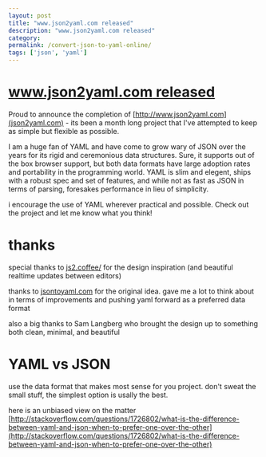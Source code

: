 ```yaml
---
layout: post
title: "www.json2yaml.com released"
description: "www.json2yaml.com released"
category:
permalink: /convert-json-to-yaml-online/
tags: ['json', 'yaml']
---
```


# [www.json2yaml.com released](http://www.json2yaml.com)

Proud to announce the completion of [http://www.json2yaml.com](json2yaml.com) - its been a month long project that I've attempted to keep as simple but flexible as possible.

I am a huge fan of YAML and have come to grow wary of JSON over the years for its rigid and ceremonious data structures. Sure, it supports out of the box browser support, but both data formats have large adoption rates and portability in the programming world. YAML is slim and elegent, ships with a robust spec and set of features, and while not as fast as JSON in terms of parsing, foresakes performance in lieu of simplicity.

i encourage the use of YAML wherever practical and possible. Check out the project and let me know what you think!

# thanks

special thanks to [js2.coffee/](http://js2.coffee/) for the design inspiration (and beautiful realtime updates between editors)

thanks to [jsontoyaml.com](http://jsontoyaml.com) for the original idea. gave me a lot to think about in terms of improvements and pushing yaml forward as a preferred data format

also a big thanks to Sam Langberg who brought the design up to something both clean, minimal, and beautiful

# YAML vs JSON

use the data format that makes most sense for you project. don't sweat the small stuff, the simplest option is usally the best.

here is an unbiased view on the matter [http://stackoverflow.com/questions/1726802/what-is-the-difference-between-yaml-and-json-when-to-prefer-one-over-the-other](http://stackoverflow.com/questions/1726802/what-is-the-difference-between-yaml-and-json-when-to-prefer-one-over-the-other)
